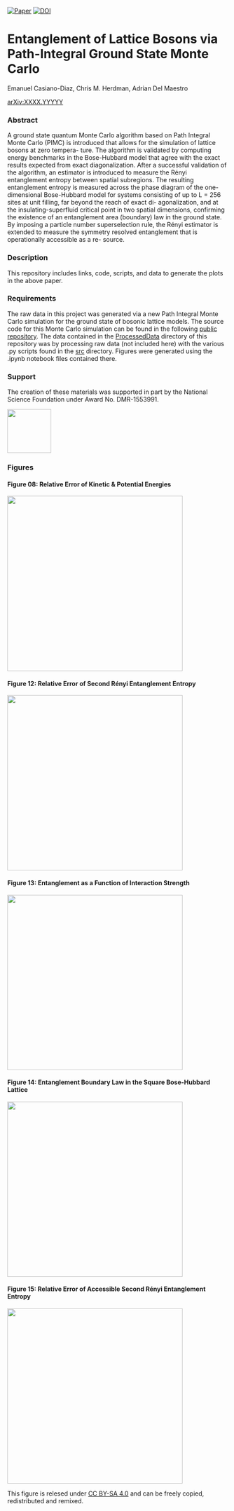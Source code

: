 [![Paper](https://img.shields.io/badge/paper-arXiv%3AXXXX.YYYYY-B31B1B.svg)](https://arxiv.org/abs/XXXX.YYYYY)
[![DOI](https://zenodo.org/badge/214220909.svg)](https://zenodo.org/badge/latestdoi/214220909)

# Entanglement of Lattice Bosons via Path-Integral Ground State Monte Carlo

Emanuel Casiano-Diaz, Chris M. Herdman, Adrian Del Maestro

[arXiv:XXXX.YYYYY](https://arxiv.org/abs/XXXX.YYYYY)

### Abstract
A ground state quantum Monte Carlo algorithm based on Path Integral Monte Carlo (PIMC) is introduced that allows for the simulation of lattice bosons at zero tempera- ture. The algorithm is validated by computing energy benchmarks in the Bose-Hubbard model that agree with the exact results expected from exact diagonalization. After a successful validation of the algorithm, an estimator is introduced to measure the Rényi entanglement entropy between spatial subregions. The resulting entanglement entropy is measured across the phase diagram of the one-dimensional Bose-Hubbard model for systems consisting of up to L = 256 sites at unit filling, far beyond the reach of exact di- agonalization, and at the insulating-superfluid critical point in two spatial dimensions, confirming the existence of an entanglement area (boundary) law in the ground state. By imposing a particle number superselection rule, the Rényi estimator is extended to measure the symmetry resolved entanglement that is operationally accessible as a re- source.

### Description
This repository includes links, code, scripts, and data to generate the plots in the above paper.

### Requirements
The raw data in this project was generated via a new Path Integral Monte Carlo simulation for the ground state of bosonic lattice models. The source code for this Monte Carlo simulation can be found in the following [public repository](https://github.com/ecasiano/pimc/tree/master/pimc). The data contained in the [ProcessedData](https://github.com/DelMaestroGroup/papers-code-latticepigs/tree/main/ProcessedData) directory of this repository was by processing raw data (not included here) with the various .py scripts found in the [src](https://github.com/DelMaestroGroup/papers-code-latticepigs/tree/main/src) directory. Figures were generated using the .ipynb notebook files contained there.

### Support
The creation of these materials was supported in part by the National Science Foundation under Award No. DMR-1553991.

[<img width="100px" src="https://www.nsf.gov/images/logos/NSF_4-Color_bitmap_Logo.png">](http://www.nsf.gov/awardsearch/showAward?AWD_ID=1553991)

### Figures

#### Figure 08: Relative Error of Kinetic & Potential Energies
<img src="https://github.com/DelMaestroGroup/papers-code-latticepigs/blob/main/figures/relativeErrorsVK_N8.svg" width="400px">

#### Figure 12: Relative Error of Second Rényi Entanglement Entropy
<img src="https://github.com/DelMaestroGroup/papers-code-latticepigs/blob/main/figures/relativeErrorsS2_N8.svg" width="400px">

#### Figure 13: Entanglement as a Function of Interaction Strength
<img src="https://github.com/DelMaestroGroup/papers-code-latticepigs/blob/main/figures/interactionStrengthSweep_N16N256.svg" width="400px">

#### Figure 14: Entanglement Boundary Law in the Square Bose-Hubbard Lattice
<img src="https://github.com/DelMaestroGroup/papers-code-latticepigs/blob/main/figures/boundaryLaw_N1024.svg" width="400px">

#### Figure 15: Relative Error of Accessible Second Rényi Entanglement Entropy
<img src="https://github.com/DelMaestroGroup/papers-code-latticepigs/blob/main/figures/relativeErrorsS2acc_N8.svg" width="400px">

This figure is relesed under [CC BY-SA 4.0](https://creativecommons.org/licenses/by-sa/4.0/) and can be freely copied, redistributed and remixed.

